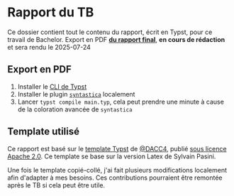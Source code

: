 # Rapport du TB
Ce dossier contient tout le contenu du rapport, écrit en Typst, pour ce travail de Bachelor.
Export en PDF [**du rapport final**](rapport-final-tb-plx.pdf), **en cours de rédaction** et sera rendu le 2025-07-24

## Export en PDF

1. Installer le [CLI de Typst](https://github.com/typst/typst)
1. Installer le plugin [`syntastica`](https://github.com/RubixDev/syntastica-typst) localement
1. Lancer `typst compile main.typ`, cela peut prendre une minute à cause de la coloration avancée de `syntastica`

## Template utilisé

Ce rapport est basé sur le [template Typst](https://github.com/DACC4/HEIG-VD-typst-template-for-TB) de [@DACC4](https://github.com/DACC4), publié [sous licence Apache 2.0](https://github.com/DACC4/HEIG-VD-typst-template-for-TB/blob/main/LICENSE). Ce template se base sur la version Latex de Sylvain Pasini.

Une fois le template copié-collé, j'ai fait plusieurs modifications localement afin d'adapter à mes besoins. Ces contributions pourraient être remontée après le TB si cela peut être utile.

